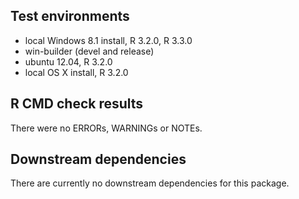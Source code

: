 ## Test environments
* local Windows 8.1 install, R 3.2.0, R 3.3.0
* win-builder (devel and release)
* ubuntu 12.04, R 3.2.0
* local OS X install, R 3.2.0

## R CMD check results
There were no ERRORs, WARNINGs or NOTEs. 

## Downstream dependencies
There are currently no downstream dependencies for this package.